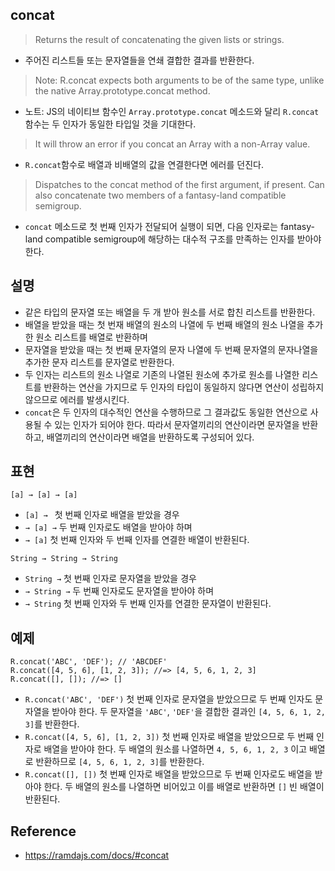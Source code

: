 ## concat
> Returns the result of concatenating the given lists or strings.
- 주어진 리스트들 또는 문자열들을 연쇄 결합한 결과를 반환한다.

> Note: R.concat expects both arguments to be of the same type, unlike the native Array.prototype.concat method.
- 노트: JS의 네이티브 함수인 `Array.prototype.concat` 메소드와 달리 `R.concat` 함수는 두 인자가 동일한 타입일 것을 기대한다.

> It will throw an error if you concat an Array with a non-Array value.
- `R.concat`함수로 배열과 비배열의 값을 연결한다면 에러를 던진다.

> Dispatches to the concat method of the first argument, if present. Can also concatenate two members of a fantasy-land compatible semigroup.
- `concat` 메소드로 첫 번째 인자가 전달되어 실행이 되면, 다음 인자로는 fantasy-land compatible semigroup에 해당하는 대수적 구조를 만족하는 인자를 받아야 한다.

## 설명
- 같은 타입의 문자열 또는 배열을 두 개 받아 원소를 서로 합친 리스트를 반환한다.
- 배열을 받았을 때는 첫 번재 배열의 원소의 나열에 두 번째 배열의 원소 나열을 추가한 원소 리스트를 배열로 반환하며
- 문자열을 받았을 때는 첫 번째 문자열의 문자 나열에 두 번째 문자열의 문자나열을 추가한 문자 리스트를 문자열로 반환한다.
- 두 인자는 리스트의 원소 나열로 기존의 나열된 원소에 추가로 원소를 나열한 리스트를 반환하는 연산을 가지므로 두 인자의 타입이 동일하지 않다면 연산이 성립하지 않으므로 에러를 발생시킨다.
- `concat`은 두 인자의 대수적인 연산을 수행하므로 그 결과값도 동일한 연산으로 사용될 수 있는 인자가 되어야 한다. 따라서 문자열끼리의 연산이라면 문자열을 반환하고, 배열끼리의 연산이라면 배열을 반환하도록 구성되어 있다.

## 표현
```
[a] → [a] → [a]
```
- `[a] → ` 첫 번째 인자로 배열을 받았을 경우
- `→ [a] →` 두 번째 인자로도 배열을 받아야 하며
- `→ [a]` 첫 번째 인자와 두 번째 인자를 연결한 배열이 반환된다.
```
String → String → String
```
- `String →` 첫 번째 인자로 문자열을 받았을 경우
- `→ String →` 두 번째 인자로도 문자열을 받아야 하며
- `→ String` 첫 번째 인자와 두 번째 인자를 연결한 문자열이 반환된다.

## 예제
```
R.concat('ABC', 'DEF'); // 'ABCDEF'
R.concat([4, 5, 6], [1, 2, 3]); //=> [4, 5, 6, 1, 2, 3]
R.concat([], []); //=> []
```
- `R.concat('ABC', 'DEF')` 첫 번째 인자로 문자열을 받았으므로 두 번째 인자도 문자열을 받아야 한다. 두 문자열을 `'ABC'`, `'DEF'`을 결합한 결과인 `[4, 5, 6, 1, 2, 3]`를 반환한다.
- `R.concat([4, 5, 6], [1, 2, 3])` 첫 번째 인자로 배열을 받았으므로 두 번째 인자로 배열을 받아야 한다. 두 배열의 원소를 나열하면 `4, 5, 6, 1, 2, 3` 이고 배열로 반환하므로 `[4, 5, 6, 1, 2, 3]`를 반환한다.
- `R.concat([], [])` 첫 번째 인자로 배열을 받았으므로 두 번째 인자로도 배열을 받아야 한다. 두 배열의 원소를 나열하면 비어있고 이를 배열로 반환하면 `[]` 빈 배열이 반환된다.

## Reference
- https://ramdajs.com/docs/#concat
